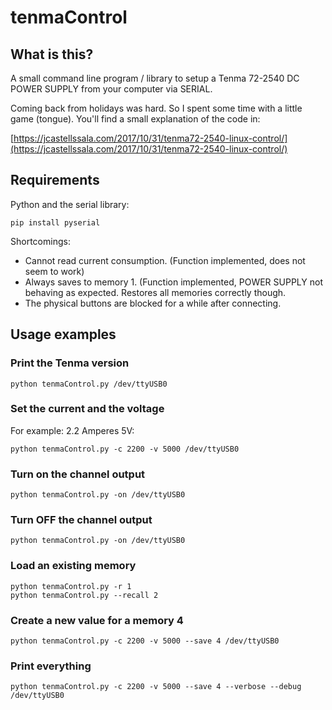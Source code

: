 # tenmaControl

## What is this?

A small command line program / library to setup a Tenma 72-2540 DC POWER SUPPLY from your computer via SERIAL.

Coming back from holidays was hard. So I spent some time with a little game (tongue). You'll find a small explanation of the code in:

[https://jcastellssala.com/2017/10/31/tenma72-2540-linux-control/](https://jcastellssala.com/2017/10/31/tenma72-2540-linux-control/)

## Requirements

Python and the serial library:

	pip install pyserial

Shortcomings:

 * Cannot read current consumption. (Function implemented, does not seem to work)
 * Always saves to memory 1. (Function implemented, POWER SUPPLY not behaving as expected. Restores all memories correctly though.
 * The physical buttons are blocked for a while after connecting.


## Usage examples

### Print the Tenma version

	python tenmaControl.py /dev/ttyUSB0

### Set the current and the voltage

For example: 2.2 Amperes 5V:

	python tenmaControl.py -c 2200 -v 5000 /dev/ttyUSB0

### Turn on the channel output

	python tenmaControl.py -on /dev/ttyUSB0

### Turn OFF the channel output

	python tenmaControl.py -on /dev/ttyUSB0

### Load an existing memory

	python tenmaControl.py -r 1
	python tenmaControl.py --recall 2

### Create a new value for a memory 4

	python tenmaControl.py -c 2200 -v 5000 --save 4 /dev/ttyUSB0

### Print everything

	python tenmaControl.py -c 2200 -v 5000 --save 4 --verbose --debug /dev/ttyUSB0
